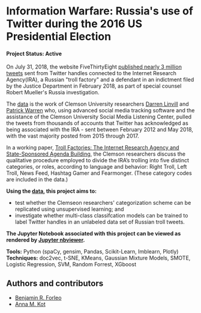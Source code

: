 # Information Warfare: Russia's use of Twitter during the 2016 US Presidential Election

#### Project Status: Active

On July 31, 2018, the website FiveThirtyEight [published nearly 3 million tweets](https://fivethirtyeight.com/features/why-were-sharing-3-million-russian-troll-tweets/) sent from Twitter handles connected to the Internet Research Agency(IRA), a Russian "troll factory" and a defendant in an indictment filed by the Justice Department in February 2018, as part of special counsel Robert Mueller's Russia investigation.

The [data](https://github.com/fivethirtyeight/russian-troll-tweets/) is the work of Clemson University researchers [Darren Linvill](https://www.clemson.edu/cbshs/faculty-staff/profiles/darrenl) and [Patrick Warren](http://pwarren.people.clemson.edu/) who, using advanced social media tracking software and the assistance of the Clemson University Social Media Listening Center, pulled the tweets from thousands of accounts that Twitter has acknowledged as being associated with the IRA - sent between February 2012 and May 2018, with the vast majority posted from 2015 through 2017.

In a working paper, [Troll Factories: The Internet Research Agency and State-Sponsored Agenda Building](http://pwarren.people.clemson.edu/Linvill_Warren_TrollFactory.pdf), the Clemson researchers discuss the qualitative procedure employed to divide the IRA’s trolling into five distinct categories, or roles, according to language and behavior: Right Troll, Left Troll, News Feed, Hashtag Gamer and Fearmonger. (These category codes are included in the data.)

**Using the [data](https://github.com/fivethirtyeight/russian-troll-tweets/), this project aims to:**

* test whether the Clemseon researchers' categorization scheme can be replicated using unsupervised learning; and
* investigate whether multi-class classifcation models can be trained to label Twitter handles in an unlabeled data set of Russian troll tweets.

**The Jupyter Notebook associated with this project can be viewed as rendered by [Jupyter nbviewer](https://nbviewer.jupyter.org/github/benforleo/disinformation_project/blob/master/original_scripts/labeled_tweets.ipynb).**

**Tools:** Python (spaCy, gensim, Pandas, Scikit-Learn, Imblearn, Plotly)
<br>**Techniques:** doc2vec, t-SNE, KMeans, Gaussian Mixture Models, SMOTE, Logistic Regression, SVM, Random Forrest, XGboost

## Authors and contributors
* [Benjamin R. Forleo](https://github.com/benforleo)
* [Anna M. Kot](https://github.com/kotanna)
